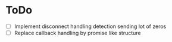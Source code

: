 # ToDo

- [ ] Implement disconnect handling detection sending lot of zeros
- [ ] Replace callback handling by promise like structure
